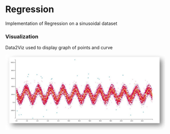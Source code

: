 # Regression
Implementation of Regression on a sinusoidal dataset

### Visualization
Data2Viz used to display graph of points and curve

![](src/main/resources/result.JPG)